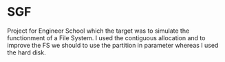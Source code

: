 # SGF

Project for Engineer School which the target was to simulate the functionment of a File System.
I used the contiguous allocation and to improve the FS we should to use the partition in parameter whereas I used the hard disk.
